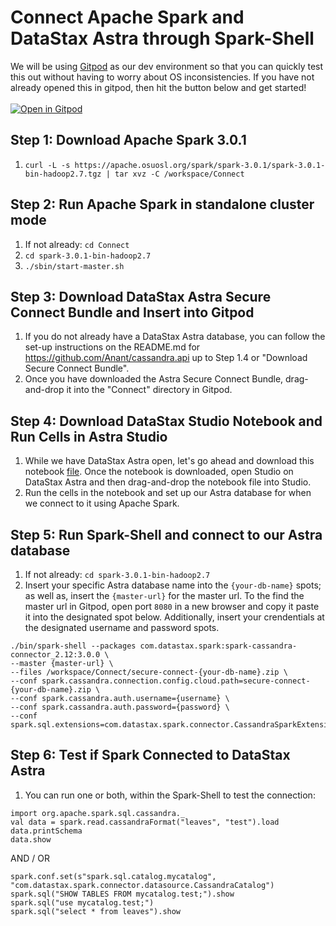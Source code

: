 # Connect Apache Spark and DataStax Astra through Spark-Shell

We will be using [Gitpod](https://www.gitpod.io/) as our dev environment so that you can quickly test this out without having to worry about OS inconsistencies. If you have not already opened this in gitpod, then hit the button below and get started! <br></br>
[![Open in Gitpod](https://gitpod.io/button/open-in-gitpod.svg)](https://gitpod.io/#https://github.com/adp8ke/Apache-Spark-and-DataStax-Astra)


## Step 1: Download Apache Spark 3.0.1
  1. `curl -L -s https://apache.osuosl.org/spark/spark-3.0.1/spark-3.0.1-bin-hadoop2.7.tgz | tar xvz -C /workspace/Connect`

## Step 2: Run Apache Spark in standalone cluster mode
  1. If not already: `cd Connect`
  2. `cd spark-3.0.1-bin-hadoop2.7`
  3. `./sbin/start-master.sh`

## Step 3: Download DataStax Astra Secure Connect Bundle and Insert into Gitpod
  1. If you do not already have a DataStax Astra database, you can follow the set-up instructions on the README.md for https://github.com/Anant/cassandra.api up to Step 1.4 or "Download Secure Connect Bundle".
  2. Once you have downloaded the Astra Secure Connect Bundle, drag-and-drop it into the "Connect" directory in Gitpod.
  
## Step 4: Download DataStax Studio Notebook and Run Cells in Astra Studio
  1. While we have DataStax Astra open, let's go ahead and download this notebook [file](). Once the notebook is downloaded, open Studio on DataStax Astra and then drag-and-drop the notebook file into Studio.
  2. Run the cells in the notebook and set up our Astra database for when we connect to it using Apache Spark.
 
## Step 5: Run Spark-Shell and connect to our Astra database
  1. If not already: `cd spark-3.0.1-bin-hadoop2.7`
  2. Insert your specific Astra database name into the `{your-db-name}` spots; as well as, insert the `{master-url}` for the master url. To the find the master url in Gitpod, open port `8080` in a new browser and copy it paste it into the designated spot below. Additionally, insert your crendentials at the designated username and password spots.
  ~~~
  ./bin/spark-shell --packages com.datastax.spark:spark-cassandra-connector_2.12:3.0.0 \
  --master {master-url} \
  --files /workspace/Connect/secure-connect-{your-db-name}.zip \
  --conf spark.cassandra.connection.config.cloud.path=secure-connect-{your-db-name}.zip \
  --conf spark.cassandra.auth.username={username} \
  --conf spark.cassandra.auth.password={password} \
  --conf spark.sql.extensions=com.datastax.spark.connector.CassandraSparkExtensions
  ~~~
  
## Step 6: Test if Spark Connected to DataStax Astra
  1. You can run one or both, within the Spark-Shell to test the connection:
  ~~~
  import org.apache.spark.sql.cassandra._
  val data = spark.read.cassandraFormat("leaves", "test").load
  data.printSchema
  data.show
  ~~~
  AND / OR
  ~~~
  spark.conf.set(s"spark.sql.catalog.mycatalog", "com.datastax.spark.connector.datasource.CassandraCatalog")
  spark.sql("SHOW TABLES FROM mycatalog.test;").show
  spark.sql("use mycatalog.test;")
  spark.sql("select * from leaves").show
  ~~~
